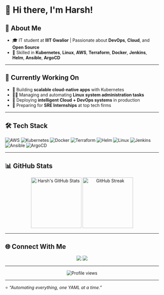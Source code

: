 # 👋 Hi there, I'm Harsh!

## 🚀 About Me
- 🎓 IT student at **IIIT Gwalior** | Passionate about **DevOps**, **Cloud**, and **Open Source**
- 🔧 Skilled in **Kubernetes**, **Linux**, **AWS**, **Terraform**, **Docker**, **Jenkins**, **Helm**, **Ansible**, **ArgoCD**

---

## 💼 Currently Working On
- 🚀 Building **scalable cloud-native apps** with Kubernetes  
- 🧑‍💻 Managing and automating **Linux system administration tasks**  
- 🤖 Deploying **intelligent Cloud + DevOps systems** in production  
- 🌱 Preparing for **SRE Internships** at top tech firms  

---

## 🛠️ Tech Stack
![AWS](https://img.shields.io/badge/AWS-orange?style=flat&logo=amazonaws)
![Kubernetes](https://img.shields.io/badge/Kubernetes-blue?style=flat&logo=kubernetes)
![Docker](https://img.shields.io/badge/Docker-2496ED?style=flat&logo=docker)
![Terraform](https://img.shields.io/badge/Terraform-5C4EE5?style=flat&logo=terraform)
![Helm](https://img.shields.io/badge/Helm-0F1689?style=flat&logo=helm)
![Linux](https://img.shields.io/badge/Linux-FCC624?style=flat&logo=linux&logoColor=black)
![Jenkins](https://img.shields.io/badge/Jenkins-D24939?style=flat&logo=jenkins&logoColor=white)
![Ansible](https://img.shields.io/badge/Ansible-EE0000?style=flat&logo=ansible&logoColor=white)
![ArgoCD](https://img.shields.io/badge/ArgoCD-ef7b4d?style=flat&logo=argo&logoColor=white)

---

## 📊 GitHub Stats
<p align="center">
  <img src="https://github-readme-stats.vercel.app/api?username=Harsh943&show_icons=true&theme=tokyonight" alt="Harsh's GitHub Stats" height="165" />
  <img src="https://github-readme-streak-stats.herokuapp.com/?user=Harsh943&theme=tokyonight" alt="GitHub Streak" height="165" />
</p>

---

## 🌐 Connect With Me
<p align="center">
  <a href="https://www.linkedin.com/in/jerry008/"><img src="https://img.shields.io/badge/LinkedIn-blue?style=flat&logo=linkedin" /></a>
  <a href="mailto:harshdeep1043@gmail.com"><img src="https://img.shields.io/badge/Email-D14836?style=flat&logo=gmail&logoColor=white" /></a>
</p>

---

<p align="center">
  <img src="https://komarev.com/ghpvc/?username=Harsh943&color=blueviolet" alt="Profile views" />
</p>

---

⭐️ _“Automating everything, one YAML at a time.”_
